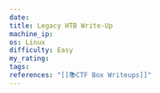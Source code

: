 ```yaml
---
date: 
title: Legacy HTB Write-Up
machine_ip: 
os: Linux
difficulty: Easy
my_rating: 
tags: 
references: "[[📚CTF Box Writeups]]"
---
```

